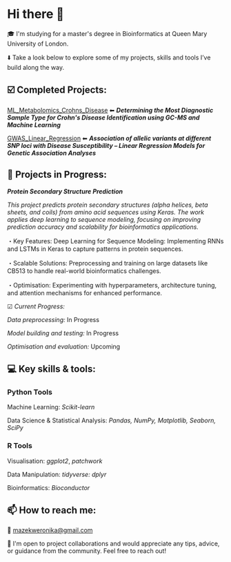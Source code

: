 # Hi there 👋

🎓 I'm studying for a master's degree in Bioinformatics at Queen Mary University of London. 

⬇️ Take a look below to explore some of my projects, skills and tools I’ve build along the way.

## ☑️ Completed Projects:

[ML_Metabolomics_Crohns_Disease](https://github.com/WeronikaMazek/ML_Metabolomics_Crohns_Disease.git) ⬅︎
***Determining the Most Diagnostic Sample Type for Crohn's Disease Identification using GC-MS and Machine Learning***

[GWAS_Linear_Regression](https://github.com/WeronikaMazek/GWAS_Linear_Regression) ⬅︎ ***Association of allelic variants at different SNP loci with Disease Susceptibility – Linear Regression Models for Genetic Association Analyses***

## 🌱 Projects in Progress:

***Protein Secondary Structure Prediction***

*This project predicts protein secondary structures (alpha helices, beta sheets, and coils) from amino acid sequences using Keras. The work applies deep learning to sequence modeling, focusing on improving prediction accuracy and scalability for bioinformatics applications.*

・Key Features: Deep Learning for Sequence Modeling: Implementing RNNs and LSTMs in Keras to capture patterns in protein sequences.

・Scalable Solutions: Preprocessing and training on large datasets like CB513 to handle real-world bioinformatics challenges.

・Optimisation: Experimenting with hyperparameters, architecture tuning, and attention mechanisms for enhanced performance.

☑︎ *Current Progress:*

*Data preprocessing:* In Progress

*Model building and testing:* In Progress

*Optimisation and evaluation:* Upcoming

## 💻 Key skills & tools:

### Python Tools

Machine Learning: *Scikit-learn*

Data Science & Statistical Analysis: *Pandas, NumPy, Matplotlib, Seaborn, SciPy*

### R Tools

Visualisation: *ggplot2*, *patchwork*

Data Manipulation: *tidyverse: dplyr*

Bioinformatics: *Bioconductor*

## 📫 How to reach me:
📧 mazekweronika@gmail.com

🤝 I'm open to project collaborations and would appreciate any tips, advice, or guidance from the community. Feel free to reach out!
